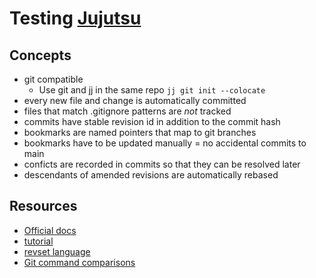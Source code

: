 # Testing [Jujutsu](https://jj-vcs.github.io/jj/latest/)

## Concepts

- git compatible
    - Use git and jj in the same repo `jj git init --colocate`
- every new file and change is automatically committed
- files that match .gitignore patterns are _not_ tracked
- commits have stable revision id in addition to the commit hash
- bookmarks are named pointers that map to git branches
- bookmarks have to be updated manually = no accidental commits to main
- conficts are recorded in commits so that they can be resolved later
- descendants of amended revisions are automatically rebased


## Resources

- [Official docs](https://jj-vcs.github.io/jj/latest/)
- [tutorial](https://steveklabnik.github.io/jujutsu-tutorial/introduction/introduction.html)
- [revset language](https://jj-vcs.github.io/jj/latest/revsets/)
- [Git command comparisons](https://jj-vcs.github.io/jj/latest/git-command-table/)
